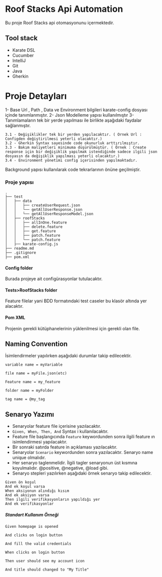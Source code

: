 <h1>Roof Stacks Api Automation</h1>
Bu proje Roof Stacks api otomasyonunu içermektedir. 
<h2>Tool stack</h2>

* Karate DSL
* Cucumber
* IntelliJ
* Git
* Java
* Gherkin

<h1>Proje Detayları</h1>

1- Base Url , Path , Data ve Environment bilgileri karate-config dosyası içinde tanımlanmıştır.
2- Json Modelleme yapısı kullanılmıştır
3- Tanımlamaların tek bir yerde yapılması ile birlikte aşağıdaki faydalar sağlanmıştır.

    3.1 - Değişiklikler tek bir yerden yapılacaktır. ( Örnek Url : Configden değiştirilmesi yeterli olacaktır.)
    3.2 - Gherkin Syntax sayesinde code okunurluk arttırılmıştır.
    3.3 - Bakım maliyetleri minimuma düşürülmüştür. ( Örnek : Create response için bir değişiklik yapılmak istendiğinde sadece ilgili json dosyasın da değişiklik yapılması yeterli olacaktır.)
    3.4 - Environment yönetimi config içerisinden yapılmaktadır.


Background yapısı kullanılarak code tekrarlarının önüne geçilmiştir.

<h3>Proje yapısı</h3>

```
.
├── test
│   ├── data
│   │   ├── createUserRequest.json
│   │   └── getAllUserResponse.json
│   │   └── getAllUserResponseModel.json
│   ├── roofStacks
│   │   ├── allInOne.feature
│   │   ├── delete.feature
│   │   ├── get.feature
│   │   ├── patch.feature
│   │   └── patch.feature
│   ├── karate-config.js
├── readme.md
├── .gitignore
├── pom.xml
```


<h4>Config folder</h4>
Burada projeye ait configürasyonlar tutulacaktır.
<h4>Tests>RoofStacks folder</h4>
Feature filelar yani BDD formatındaki test caseler bu klasör altında yer alacaktır.
<h4>Pom XML</h4>
Projenin gerekli kütüphanelerinin yüklenilmesi için gerekli olan file.

<h2>Naming Convention</h2>

İsimlendirmeler yapılırken aşağıdaki durumlar takip edilecektir.

``variable name = myVariable``

``file name = myFile.json(etc)``

``Feature name = my_feature``

``folder name = myFolder``

``tag name = @my_tag``

<h2>Senaryo Yazımı</h2>

* Senaryolar feature file içerisine yazılacaktır.
* ``Given, When, Then, And`` Syntax i kullanılacaktır.
* Feature file başlangıcında ``Feature`` keywordunden sonra ilgili feature ın isimlendirmesi yapılacaktır.
* Bir sonraki satırda feature in açıklaması yazılacaktır.
* Senaryolar ``Scenario`` keywordunden sonra yazılacaktır. Senaryo name unique olmalıdır.
* Her senaryo taglenmelidir. İlgili tagler senaryonun üst kısmına koyulmalıdır. @positive, @negative, @load gibi.
* Senaryo stepleri yazılırken aşağıdaki örnek senaryo takip edilecektir.

```
Given ön koşul
And ek koşul varsa
When aksiyonun alındığı kısım 
And ek aksiyon varsa
Then ilgili verifikasyonların yapıldığı yer
And ek verifikasyonlar 
```

<h5>Standart Kullanım Örneği</h5>

```
Given homepage is opened

And clicks on login button

And fill the valid credentials

When clicks on login button

Then user should see my account icon

And title should changed to "My Title"

```



